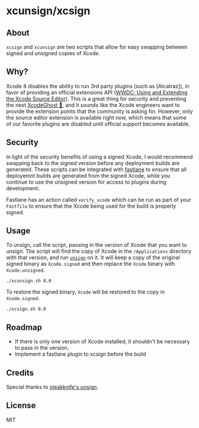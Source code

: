 # xcunsign/xcsign

## About

`xcsign` and `xcunsign` are two scripts that allow for easy swapping between signed and unsigned copies of Xcode.

## Why?

Xcode 8 disables the ability to run 3rd party plugins (such as [Alcatraz]), in favor of providing an official extensions API ([WWDC: Using and Extending the Xcode Source Editor](https://developer.apple.com/videos/play/wwdc2016/414/)). This is a great thing for security and preventing the next [XcodeGhost 👻](https://en.wikipedia.org/wiki/XcodeGhost), and it sounds like the Xcode engineers want to provide the extension points that the community is asking for. However, only the source editor extension is available right now, which means that some of our favorite plugins are disabled until official support becomes available.

## Security

In light of the security benefits of using a signed Xcode, I would recommend swapping back to the signed version before any deployment builds are generated. These scripts can be integrated with [fastlane](https://fastlane.tools) to ensure that all deployemnt builds are generated from the signed Xcode, while you continue to use the unsigned version for access to plugins during development.

Fastlane has an action called `verify_xcode` which can be run as part of your `Fastfile` to ensure that the Xcode being used for the build is properly signed.

## Usage

To unsign, call the script, passing in the version of Xcode that you want to unsign. The script will find the copy of Xcode in the `/Applications` directory with that version, and run [`unsign`](https://github.com/steakknife/unsign) on it. It will keep a copy of the original signed binary as `Xcode.signed` and then replace the `Xcode` binary with `Xcode.unsigned`.

```
./xcunsign.sh 8.0
```
 
 To restore the signed binary, `Xcode` will be restored to the copy in `Xcode.signed`.

 ```
./xcsign.sh 8.0
```

## Roadmap

- If there is only one version of Xcode installed, it shouldn't be necessary to pass in the version.
- Implement a fastlane plugin to xcsign before the build 

## Credits

Special thanks to [steakknife's unsign](https://github.com/steakknife/unsign).

## License

MIT
